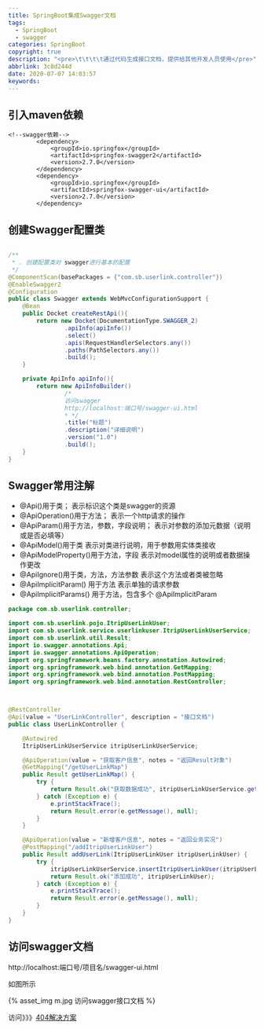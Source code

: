 ```yaml
---
title: SpringBoot集成Swagger文档
tags:
  - SpringBoot
  - swagger
categories: SpringBoot
copyright: true
description: "<pre>\t\t\t\t通过代码生成接口文档，提供给其他开发人员使用</pre>"
abbrlink: 3c8d244d
date: 2020-07-07 14:03:57
keywords:
---
```


## 引入maven依赖

~~~pom
<!--swagger依赖-->
        <dependency>
            <groupId>io.springfox</groupId>
            <artifactId>springfox-swagger2</artifactId>
            <version>2.7.0</version>
        </dependency>
        <dependency>
            <groupId>io.springfox</groupId>
            <artifactId>springfox-swagger-ui</artifactId>
            <version>2.7.0</version>
        </dependency>
~~~

## 创建Swagger配置类

~~~java

/**
 * . 创建配置类对 swagger进行基本的配置
 */
@ComponentScan(basePackages = {"com.sb.userlink.controller"})
@EnableSwagger2
@Configuration
public class Swagger extends WebMvcConfigurationSupport {
    @Bean
    public Docket createRestApi(){
        return new Docket(DocumentationType.SWAGGER_2)
                .apiInfo(apiInfo())
                .select()
                .apis(RequestHandlerSelectors.any())
                .paths(PathSelectors.any())
                .build();
    }

    private ApiInfo apiInfo(){
        return new ApiInfoBuilder()
                /*
                访问swagger
                http://localhost:端口号/swagger-ui.html
                * */
                .title("标题")
                .description("详细说明")
                .version("1.0")
                .build();
    }
}
~~~

## Swagger常用注解

- @Api()用于类； 
  表示标识这个类是swagger的资源 
-  @ApiOperation()用于方法； 
  表示一个http请求的操作 
- @ApiParam()用于方法，参数，字段说明； 
  表示对参数的添加元数据（说明或是否必填等）  
-  @ApiModel()用于类 
  表示对类进行说明，用于参数用实体类接收 
-  @ApiModelProperty()用于方法，字段 
  表示对model属性的说明或者数据操作更改 
-  @ApiIgnore()用于类，方法，方法参数 
  表示这个方法或者类被忽略 
-  @ApiImplicitParam() 用于方法 
  表示单独的请求参数 
- @ApiImplicitParams() 用于方法，包含多个 @ApiImplicitParam

~~~java
package com.sb.userlink.controller;

import com.sb.userlink.pojo.ItripUserLinkUser;
import com.sb.userlink.service.userlinkuser.ItripUserLinkUserService;
import com.sb.userlink.util.Result;
import io.swagger.annotations.Api;
import io.swagger.annotations.ApiOperation;
import org.springframework.beans.factory.annotation.Autowired;
import org.springframework.web.bind.annotation.GetMapping;
import org.springframework.web.bind.annotation.PostMapping;
import org.springframework.web.bind.annotation.RestController;



@RestController
@Api(value = "UserLinkController", description = "接口文档")
public class UserLinkController {

    @Autowired
    ItripUserLinkUserService itripUserLinkUserService;

    @ApiOperation(value = "获取客户信息", notes = "返回Result对象")
    @GetMapping("/getUserLinkMap")
    public Result getUserLinkMap() {
        try {
            return Result.ok("获取数据成功", itripUserLinkUserService.getItripUserLinkUserList());
        } catch (Exception e) {
            e.printStackTrace();
            return Result.error(e.getMessage(), null);
        }
    }

    @ApiOperation(value = "新增客户信息", notes = "返回业务实况")
    @PostMapping("/addItripUserLinkUser")
    public Result addUserLink(ItripUserLinkUser itripUserLinkUser) {
        try {
            itripUserLinkUserService.insertItripUserLinkUser(itripUserLinkUser);
            return Result.ok("添加成功", itripUserLinkUser);
        } catch (Exception e) {
            e.printStackTrace();
            return Result.error(e.getMessage(), null);
        }
    }
}

~~~

## 访问swagger文档

http://localhost:端口号/项目名/swagger-ui.html

如图所示

{% asset_img m.jpg 访问swagger接口文档 %}

访问》》》[404解决方案](https://jzai.xyz/post/3a300b1.html)

